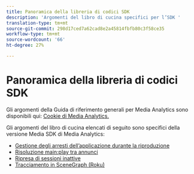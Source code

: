```yaml
---
title: Panoramica della libreria di codici SDK
description: 'Argomenti del libro di cucina specifici per l’SDK '
translation-type: tm+mt
source-git-commit: 298d17ced7a62cad8e2a45814fbfb80c3f58ce35
workflow-type: tm+mt
source-wordcount: '66'
ht-degree: 27%

---
```



# Panoramica della libreria di codici SDK

Gli argomenti della Guida di riferimento generali per Media Analytics sono disponibili qui: [Cookie di Media Analytics.](/help/media-analytics-cookbook/media-analytics-cookbook.md)

Gli argomenti del libro di cucina elencati di seguito sono specifici della versione Media SDK di Media Analytics:

* [Gestione degli arresti dell’applicazione durante la riproduzione](/help/sdk-implement/cookbook/app-interrupts.md)
* [Risoluzione main:play tra annunci](/help/sdk-implement/cookbook/fix-ad-play-ad.md)
* [Ripresa di sessioni inattive](/help/sdk-implement/cookbook/resuming-inactive.md)
* [Tracciamento in SceneGraph (Roku)](/help/sdk-implement/cookbook/sdk-track-scenegraph.md)
